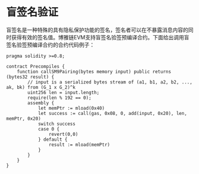 # 盲签名验证

盲签名是一种特殊的具有隐私保护功能的签名，签名者可以在不暴露消息内容的同时获得有效的签名值。博雅链EVM支持盲签名验签预编译合约。下面给出调用盲签名验签预编译合约的合约代码例子：

```solidity
pragma solidity >=0.8;

contract Precompiles {
    function callSM9Pairing(bytes memory input) public returns (bytes32 result) {
        // input is a serialized bytes stream of (a1, b1, a2, b2, ..., ak, bk) from (G_1 x G_2)^k
        uint256 len = input.length;
        require(len % 192 == 0);
        assembly {
            let memPtr := mload(0x40)
            let success := call(gas, 0x08, 0, add(input, 0x20), len, memPtr, 0x20)
            switch success
            case 0 {
                revert(0,0)
            } default {
                result := mload(memPtr)
            }
        }
    }
}
```
